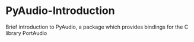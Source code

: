 # PyAudio-Introduction
Brief introduction to PyAudio, a package which provides bindings for the C library PortAudio
